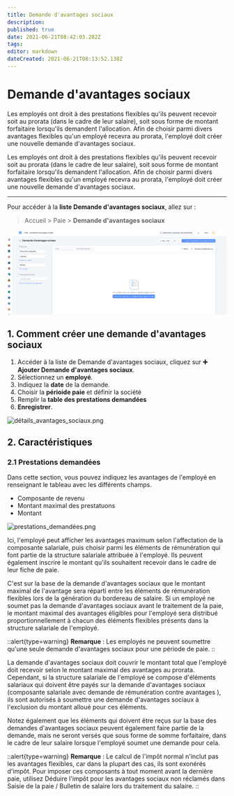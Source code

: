 ```yaml
---
title: Demande d'avantages sociaux
description: 
published: true
date: 2021-06-21T08:42:03.282Z
tags: 
editor: markdown
dateCreated: 2021-06-21T08:13:52.138Z
---
```


# Demande d'avantages sociaux

Les employés ont droit à des prestations flexibles qu'ils peuvent recevoir soit au prorata (dans le cadre de leur salaire), soit sous forme de montant forfaitaire lorsqu'ils demandent l'allocation. Afin de choisir parmi divers avantages flexibles qu'un employé recevra au prorata, l'employé doit créer une nouvelle demande d'avantages sociaux.

Les employés ont droit à des prestations flexibles qu'ils peuvent recevoir soit au prorata (dans le cadre de leur salaire), soit sous forme de montant forfaitaire lorsqu'ils demandent l'allocation. Afin de choisir parmi divers avantages flexibles qu'un employé recevra au prorata, l'employé doit créer une nouvelle demande d'avantages sociaux.

---

Pour accéder à la **liste Demande d'avantages sociaux**, allez sur :

> Accueil > Paie > **Demande d'avantages sociaux**

![liste_demande_avantages_sociaux.png](/content/payroll/employee-benefit-application/liste_demande_avantages_sociaux.png)

## 1. Comment créer une demande d'avantages sociaux

1. Accéder à la liste de Demande d'avantages sociaux, cliquez sur **:heavy_plus_sign: Ajouter Demande d'avantages sociaux**.
2. Sélectionnez un **employé**.
3. Indiquez la **date** de la demande.
4. Choisir la **périoide paie** et définir la société
5. Remplir la **table des prestations demandées**
6. **Enregistrer**.

![détails_avantages_sociaux.png](/content/payroll/employee-benefit-application/détails_avantages_sociaux.png)

## 2. Caractéristiques

### 2.1 Prestations demandées

Dans cette section, vous pouvez indiquez les avantages de l'employé en renseignant le tableau avec les différents champs.

- Composante de revenu
- Montant maximal des prestatuons
- Montant

![prestations_demandées.png](/content/payroll/employee-benefit-application/prestations_demandées.png)

Ici, l'employé peut afficher les avantages maximum selon l'affectation de la composante salariale, puis choisir parmi les éléments de rémunération qui font partie de la structure salariale attribuée à l'employé. Ils peuvent également inscrire le montant qu'ils souhaitent recevoir dans le cadre de leur fiche de paie.

C'est sur la base de la demande d'avantages sociaux que le montant maximal de l'avantage sera réparti entre les éléments de rémunération flexibles lors de la génération du bordereau de salaire. Si un employé ne soumet pas la demande d'avantages sociaux avant le traitement de la paie, le montant maximal des avantages éligibles pour l'employé sera distribué proportionnellement à chacun des éléments flexibles présents dans la structure salariale de l'employé.

::alert{type=warning}
**Remarque** : Les employés ne peuvent soumettre qu'une seule demande d'avantages sociaux pour une période de paie.
::

La demande d'avantages sociaux doit couvrir le montant total que l'employé doit recevoir selon le montant maximal des avantages au prorata. Cependant, si la structure salariale de l'employé se compose d'éléments salariaux qui doivent être payés sur la demande d'avantages sociaux (composante salariale avec demande de rémunération contre avantages ), ils sont autorisés à soumettre une demande d'avantages sociaux à l'exclusion du montant alloué pour ces éléments.

Notez également que les éléments qui doivent être reçus sur la base des demandes d'avantages sociaux peuvent également faire partie de la demande, mais ne seront versés que sous forme de somme forfaitaire, dans le cadre de leur salaire lorsque l'employé soumet une demande pour cela.

::alert{type=warning}
**Remarque** : Le calcul de l'impôt normal n'inclut pas les avantages flexibles, car dans la plupart des cas, ils sont exonérés d'impôt. Pour imposer ces composants à tout moment avant la dernière paie, utilisez Déduire l'impôt pour les avantages sociaux non réclamés dans Saisie de la paie / Bulletin de salaire lors du traitement du salaire.
::